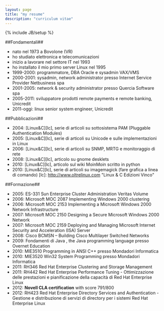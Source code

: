 ```yaml
---
layout: page
title: "my resume"
description: "curriculum vitae"
---
```

{% include JB/setup %}

##Fondamentali##
- nato nel 1973 a Bovolone (VR)
- ho studiato elettronica e telecomunicazioni
- inizio a lavorare nel settore IT nel 1993
- ho installato il mio primo server Linux nel 1995
- 1999-2000: programmatore, DBA Oracle e sysadmin VAX/VMS
- 2000-2001: sysadmin, network administrator presso Internet Service Provider Netbusiness spa
- 2001-2005: network & security administrator presso Quercia Software spa
- 2005-2011: sviluppatore prodotti remote payments e remote banking, Unicredit
- 2011-oggi: linux senior system engineer, Unicredit

##Pubblicazioni##
- 2004: [Linux&C][lc], serie di articoli su sottosistema PAM (Pluggable Authentication Modules)
- 2005: [Linux&C][lc], serie di articoli su Unicode e sulle implementazioni in Linux
- 2006: [Linux&C][lc], serie di articoli su SNMP, MRTG e monitoraggio di rete
- 2008: [Linux&C][lc], articolo su gnome desklets
- 2010: [Linux&C][lc], articolo sul wiki MoinMoin scritto in python
- 2010: [Linux&C][lc], serie di articoli su imagemagick (fare grafica a linea di comando)
[lc]: http://www.oltrelinux.com "Linux & C Edizioni Vinco"

##Formazione##
- 2005: ES-331 Sun Enterprise Cluster Administration Veritas Volume
- 2006: Microsoft MOC 2087 Implementing Windows 2000 clustering
- 2006: Microsoft MOC 2153 Implementing a Microsoft Windows 2000 Network Infrastructure
- 2007: Microsoft MOC 2150 Designing a Secure Microsoft Windows 2000 Network
- 2007: Microsoft MOC 2159 Deploying and Managing Microsoft Internet Security and Acceleration (ISA) Server
- 2008: Cisco BCMSN – Building Cisco Multilayer Switched Networks
- 2009: Fondamenti di Java , the Java programming language presso Overnet Education
- 2010: MIE3510 Programming in ANSI C++  presso Mondadori Informatica
- 2010: MIE3520 Win32 System Programming presso Mondadori Informatica
- 2011: RH346 Red Hat Enterprise Clustering and Storage Management
- 2011: RH442 Red Hat Enterprise Performance Tuning - Ottimizzazione delle prestazioni e pianificazione della capacità di Red Hat Enterprise Linux
- 2012: **Novell CLA certification** with score 791/800
- 2012: RH423 Red Hat Enterprise Directory Services and Authentication - Gestione e distribuzione di servizi di directory per i sistemi Red Hat Enterprise Linux

